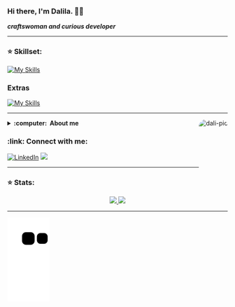 ### Hi there, I'm Dalila. 🖖🏻

***craftswoman and curious developer***

<hr/>

### :star: Skillset:
[![My Skills](https://skillicons.dev/icons?i=html,css,javascript,typescript,bootstrap,java,angular,php,spring,mysql)](https://skillicons.dev)


### Extras
[![My Skills](https://skillicons.dev/icons?i=git,github,ps)](https://skillicons.dev)

<hr/>

<img align="right" alt="dali-pic" height="120" style="border-radius:1rem;" src="https://media0.giphy.com/media/weHk0Zk6xlG8Fecupl/giphy.gif?cid=790b761171f7315447a1bd04084870600bed0fedc4ccb65a&rid=giphy.gif&ct=g">

<details close="true">
  <summary><b>:computer: &nbsp;About me</b></summary>
  
  - 🔭 I’m currently working on  ***Portfolio***
  - 🌱 I’m currently learning ***Java/Javascript***
  - 🤔 I’m looking for help with ***desing***
  - 💬 Ask me about ***Anything***
  - 📫 How to reach me: dalimistura@gmail.com
  - 😄 Pronouns: she/her
  - ⚡ Fun fact: ***we are stardust***
 </details>
 
  


<h3 align="left"> :link: Connect with me:</h3>

<p align = "left">
<a href="https://www.linkedin.com/in/dalilamf/" target="_blank"><img src="https://img.shields.io/badge/LinkedIn-0077B5?style=for-the-badge&logo=linkedin&logoColor=white" alt="LinkedIn"></a>
<a href="mailto:dalimistura@gmail.com"><img src="https://img.shields.io/badge/Gmail-D14836?style=for-the-badge&logo=gmail&logoColor=white"/></a>
  </p>
<hr/>

### :star: Stats:

<div align="center">
  <a href="https://github.com/dalmimio">
  <img height="180em" src="https://github-readme-stat-dalmimio.vercel.app/api?username=dalmimio&show_icons=true&theme=dark&include_all_commits=true&count_private=true"/>
  <img height="180em" src="https://github-readme-stat-dalmimio.vercel.app/api/top-langs/?username=dalmimio&layout=compact&langs_count=7&theme=dark"/>
</div>

<hr/>

![Snake animation](https://github.com/dalmimio/dalmimio/blob/output/github-contribution-grid-snake.svg)
